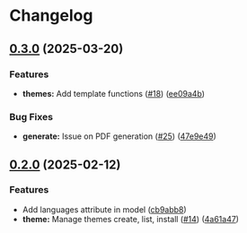 # Changelog

## [0.3.0](https://github.com/germainlefebvre4/cvwonder/compare/v0.2.0...v0.3.0) (2025-03-20)


### Features

* **themes:** Add template functions ([#18](https://github.com/germainlefebvre4/cvwonder/issues/18)) ([ee09a4b](https://github.com/germainlefebvre4/cvwonder/commit/ee09a4b4da164c8b290180ec7bc03b96b3a60ff8))


### Bug Fixes

* **generate:** Issue on PDF generation ([#25](https://github.com/germainlefebvre4/cvwonder/issues/25)) ([47e9e49](https://github.com/germainlefebvre4/cvwonder/commit/47e9e49222cf36c49213d7b4bd06d89b73cb8c9c))

## [0.2.0](https://github.com/germainlefebvre4/cvwonder/compare/v0.1.1...v0.2.0) (2025-02-12)


### Features

* Add languages attribute in model ([cb9abb8](https://github.com/germainlefebvre4/cvwonder/commit/cb9abb88c822563f8db02fada5489454070847e2))
* **theme:** Manage themes create, list, install ([#14](https://github.com/germainlefebvre4/cvwonder/issues/14)) ([4a61a47](https://github.com/germainlefebvre4/cvwonder/commit/4a61a47c37be58ac830498605c0584ea9fe2daf7))
